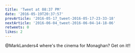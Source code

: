 ```yaml
---
title: 'Tweet at 08:37 PM'
date: '2016-05-19T20:37:57'
prevArticle: '2016-05-17_tweet-2016-05-17-23-33-18'
nextArticle: '2016-06-04_tweet-2016-06-04-14-18-06'
retweets: 0
likes: 2
---
```

@MarkLanders4 where's the cinema for Monaghan? Get on it!!